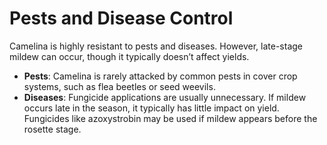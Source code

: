 # Pests and Disease Control

Camelina is highly resistant to pests and diseases. However, late-stage mildew can occur, though it typically doesn’t affect yields.

- **Pests**: Camelina is rarely attacked by common pests in cover crop systems, such as flea beetles or seed weevils.
- **Diseases**: Fungicide applications are usually unnecessary. If mildew occurs late in the season, it typically has little impact on yield. Fungicides like azoxystrobin may be used if mildew appears before the rosette stage.